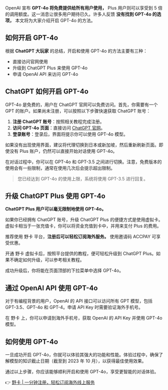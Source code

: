 OpenAI 宣布 **GPT-4o 将免费提供给所有用户使用，** Plus 用户则可以享受到 5 倍的调用额度。这一消息让很多用户期待已久。许多人反馈 **没有找到 GPT-4o 的选项，** 本文将为大家介绍开启 GPT-4o 的方法。

## 如何开启 GPT-4o

根据 **ChatGPT 大玩家** 的总结，开启和使用 GPT-4o 的方法主要有三种：

- 直接访问官网使用
- 升级到 ChatGPT Plus 来使用 GPT-4o
- 申请 OpenAI API 来访问 GPT-4o

## ChatGPT 如何开启 GPT-4o

GPT-4o 是免费的，用户在 ChatGPT 官网可以免费访问。首先，你需要有一个 GPT 的账户。如果尚未注册，可以按照以下步骤快速获取 ChatGPT 账号：

1. **注册 ChatGPT 账号**：按照相关教程完成注册。
2. **访问 GPT-4o 页面**：直接访问 [ChatGPT 官网](https://chatgpt.com/?model=gpt-4o)。
3. **登录账号**：登录后，界面将提示你可以使用 GPT-4o 模型。

如果没有出现使用界面，建议将代理切换到日本或新加坡，然后重新刷新页面。即使没有 Plus 账户，仍然可以直接开始对话使用 GPT-4o。

在对话过程中，你可以在 GPT-4o 和 GPT-3.5 之间进行切换。注意，免费版本的使用会有一些限制，通常在使用几次后会提示超出限制。

> 您已经达到 GPT-4o 的使用上限，系统将使用 GPT-3.5 进行回复。

## 升级 ChatGPT Plus 使用 GPT-4o

**ChatGPT Plus 用户可以毫无限制地使用 GPT-4o。** 

如果你已经拥有 ChatGPT 账号，升级 ChatGPT Plus 的便捷方式是使用虚拟卡。虚拟卡相当于一张充值卡，你可以将资金充值到卡中，并用来支付 Plus 的费用。

推荐使用 野卡 平台，**注册后可以轻松订阅海外服务。** 使用邀请码 ACCPAY 可享受优惠。

开通 野卡 虚拟卡后，按照平台提供的教程，便可轻松升级到 ChatGPT Plus。如果不确定如何升级，可以参考相关教程。

成功升级后，你将能在页面顶部的下拉菜单中选择 GPT-4o。

## 通过 OpenAI API 使用 GPT-4o

对于有编程背景的用户，OpenAI 的 API 接口可以访问所有 GPT 模型，包括 GPT-3.5、GPT-4o 和 GPT-4。申请 API Key 时需要验证海外手机号。

在 野卡 上，你可以申请到海外手机号，获取 OpenAI 的 API Key 并使用 GPT-4o 模型。

## 如何使用 GPT-4o

一旦成功开启 GPT-4o，你就可以体验其强大的功能和性能。体验过程中，确保了解模型的知识截止日期（截至到 2023 年 10 月），以获得最佳使用效果。

通过以上步骤，你应该能够顺利开启和使用 GPT-4o，享受更智能的对话体验。

👉 [野卡 | 一分钟注册，轻松订阅海外线上服务](https://bit.ly/bewildcard)